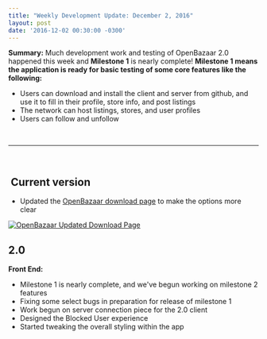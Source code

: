 ```yaml
---
title: "Weekly Development Update: December 2, 2016" 
layout: post
date: '2016-12-02 00:30:00 -0300'
---
```

        
**Summary:** Much development work and testing of OpenBazaar 2.0 happened this week and **Milestone 1** is nearly complete! **Milestone 1 means the application is ready for basic testing of some core features like the following:**

*   Users can download and install the client and server from github, and use it to fill in their profile, store info, and post listings
*   The network can host listings, stores, and user profiles
*   Users can follow and unfollow

 

* * *

 

 Current version
----------------

*   Updated the [OpenBazaar download page](http://openbazaar.org/download.html) to make the options more clear

[![OpenBazaar Updated Download Page](https://blog.openbazaar.org/wp-content/uploads/2016/12/Screen-Shot-2016-12-02-at-11.55.32-AM.png)](https://blog.openbazaar.org/wp-content/uploads/2016/12/Screen-Shot-2016-12-02-at-11.55.32-AM.png)

2.0
---

**Front End:**

*   Milestone 1 is nearly complete, and we've begun working on milestone 2 features
*   Fixing some select bugs in preparation for release of milestone 1
*   Work begun on server connection piece for the 2.0 client
*   Designed the Blocked User experience
*   Started tweaking the overall styling within the app